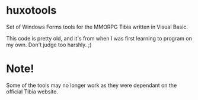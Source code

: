 huxotools
=========

Set of Windows Forms tools for the MMORPG Tibia written in Visual Basic.

This code is pretty old, and it's from when I was first learning to program on my own. Don't judge too harshly. ;)


Note!
=========
Some of the tools may no longer work as they were dependant on the official Tibia website.
